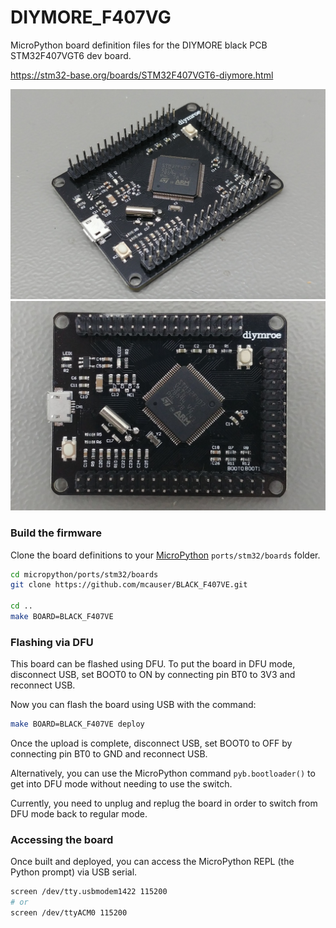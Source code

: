 # DIYMORE_F407VG
MicroPython board definition files for the DIYMORE black PCB STM32F407VGT6 dev board.

https://stm32-base.org/boards/STM32F407VGT6-diymore.html


![Perspective](docs/STM32F407VGT6_diymore-1.jpg)
![Top](docs/STM32F407VGT6_diymore-2.jpg)

### Build the firmware

Clone the board definitions to your [MicroPython](https://github.com/micropython/micropython) `ports/stm32/boards` folder.

```bash
cd micropython/ports/stm32/boards
git clone https://github.com/mcauser/BLACK_F407VE.git

cd ..
make BOARD=BLACK_F407VE
```

### Flashing via DFU

This board can be flashed using DFU. To put the board in DFU mode, disconnect
USB, set BOOT0 to ON by connecting pin BT0 to 3V3 and reconnect USB.

Now you can flash the board using USB with the command:

```bash
make BOARD=BLACK_F407VE deploy
```

Once the upload is complete, disconnect USB, set BOOT0 to OFF by connecting
pin BT0 to GND and reconnect USB.

Alternatively, you can use the MicroPython command `pyb.bootloader()`
to get into DFU mode without needing to use the switch.

Currently, you need to unplug and replug the board in order to switch from DFU
mode back to regular mode.

### Accessing the board

Once built and deployed, you can access the MicroPython REPL (the Python prompt) via USB serial.

```bash
screen /dev/tty.usbmodem1422 115200
# or
screen /dev/ttyACM0 115200
```

